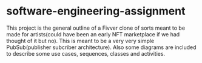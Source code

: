 # software-engineering-assignment
This project is the general outline of a Fivver clone of sorts meant to be made for artists(could have been an early NFT marketplace if we had thought of it but no). This is meant to be a very very simple PubSub(publisher subcriber architecture). Also some diagrams are included to describe some use cases, sequences, classes and activities.
